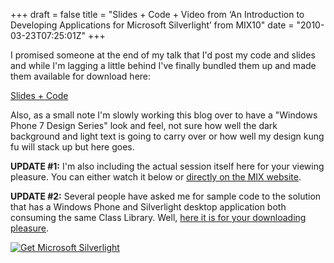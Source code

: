 +++
draft = false
title = "Slides + Code + Video from ‘An Introduction to Developing Applications for Microsoft Silverlight’ from MIX10"
date = "2010-03-23T07:25:01Z"
+++

I promised someone at the end of my talk that I'd post my code and slides and while I'm lagging a little behind I've finally bundled them up and made them available for download here:

[Slides + Code](http://shawnoster.blog.s3.amazonaws.com/downloads/YouAreHere.zip)

Also, as a small note I'm slowly working this blog over to have a "Windows Phone 7 Design Series" look and feel, not sure how well the dark background and light text is going to carry over or how well my design kung fu will stack up but here goes.

**UPDATE #1:** I'm also including the actual session itself here for your viewing pleasure. You can either watch it below or [directly on the MIX website](http://live.visitmix.com/MIX10/Sessions/CL15).

**UPDATE #2:** Several people have asked me for sample code to the solution that has a Windows Phone and Silverlight desktop application both consuming the same Class Library. Well, [here it is for your downloading pleasure](http://shawnoster.blog.s3.amazonaws.com/code/TwoScreenApp.zip).

<object data="data:application/x-silverlight-2," type="application/x-silverlight-2"
    width="640" height="360">
    <param name="source" value="http://live.visitmix.com/ClientBin/players/VideoPlayer2009_03_27.xap" />
    <param name="initParams" value="m=http://ecn.channel9.msdn.com/o9/mix/10/wmv/CL15.wmv,autostart=false,autohide=true,showembed=true, thumbnail=http://live.visitmix.com/Skins/MIX10/Styles/images/DefaultPlayerBackground.png, postid=0" />
    <param name="background" value="#00FFFFFF" />
    [
        ![Get Microsoft Silverlight](http://go.microsoft.com/fwlink/?LinkId=108181)
    ](http://go.microsoft.com/fwlink/?LinkID=124807)
</object>

